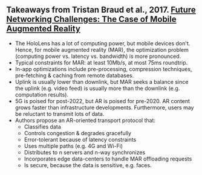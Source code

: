 ## Takeaways from Tristan Braud et al., 2017. [Future Networking Challenges: The Case of Mobile Augmented Reality](https://pdfs.semanticscholar.org/186b/93ba7e0ae02636c1cb7d30c62759570701ab.pdf)
* The HoloLens has a lot of computing power, but mobile devices don't. Hence, for mobile augmented reality (MAR), the optimization problem (computing power vs. latency vs. bandwidth) is more pronounced.
* Typical constraints for MAR: at least 10Mb/s, at most 75ms roundtrip.
* In-app optimizations include pre-processing, compression techniques, pre-fetching & caching from remote databases.
* Uplink is usually lower than downlink, but MAR seeks a balance since the uplink (e.g. video feed) is usually more than the downlink (e.g. computation results).
* 5G is poised for post-2022, but AR is poised for pre-2020. AR content grows faster than infrastructure developments. Furthermore, users may be reluctant to transmit lots of data.
* Authors propose an AR-oriented transport protocol that:
    * Classifies data
    * Controls congestion & degrades gracefully
    * Error-tolerant because of latency constraints
    * Uses multiple paths (e.g. 4G and Wi-Fi)
    * Distributes to n servers and n-way synchronizes
    * Incorporates edge data-centers to handle MAR offloading requests
    * Is secure, because the data is sensitive, e.g. faces.
